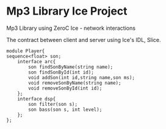 # Mp3 Library Ice Project
 Mp3 Library using ZeroC Ice - network interactions 

The contract between client and server using Ice's IDL, Slice.

	module Player{
	sequence<float> son;
		interface arc{
			son findSonByName(string name);
			son findSonById(int id);
			void addSon(int id,string name,son ms);
			void removeSonByName(string name);
			void removeSonById(int id);
		};
		interface dsp{
			son filter(son s);
			son bass(son s, int level);    
		};
	};
